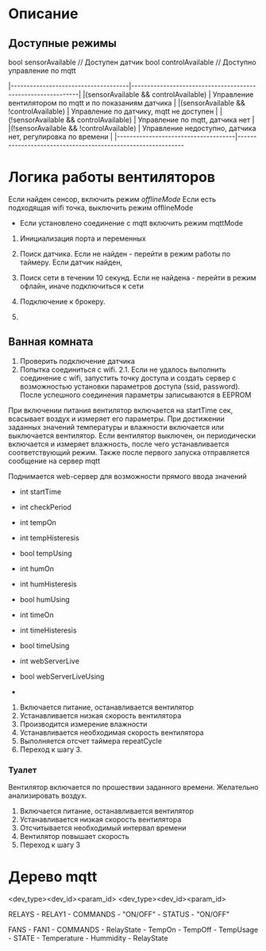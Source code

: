 # Описание


## Доступные режимы
bool sensorAvailable                        // Доступен датчик
bool controlAvailable                       // Доступно управление по mqtt

|-------------------------------------|-------------------------------------------------------------|
|(sensorAvailable && controlAvailable)    | Управление вентилятором по mqtt и по показаниям датчика     |
|(sensorAvailable && !controlAvailable)   | Управление по датчику, mqtt не доступен                     |
|(!sensorAvailable && controlAvailable)   | Управление по mqtt, датчика нет                             |
|(!sensorAvailable && !controlAvailable)  | Управление недоступно, датчика нет, регулировка по времени  |
|-------------------------------------|-------------------------------------------------------------




# Логика работы вентиляторов

Если найден сенсор, включить режим _offlineMode_
Если есть подходящая wifi точка, выключить режим offlineMode
  + Если установлено соединение с mqtt включить режим mqttMode


1. Инициализация порта и переменных
2. Поиск датчика. Если не найден - перейти в режим работы по таймеру.
    Если датчик найден,

3. Поиск сети в течении 10 секунд. Если не найдена - перейти в режим офлайн, иначе подключиться к сети
4. Подключение к брокеру.
5.



## Ванная комната

1. Проверить подключение датчика
2. Попытка соединиться с wifi.
  2.1. Если не удалось выполнить соединение с wifi, запустить точку доступа и создать сервер с возможностью установки параметров доступа (ssid, password).
  После успешного соединения параметры записываются в EEPROM


При включении питания вентилятор включается на startTime сек, всасывает воздух и измеряет его параметры.
При достижении заданных значений температуры и влажности включается или выключается вентилятор. Если вентилятор выключен, он периодически включается и измеряет влажность, после чего устанавливается соответствующий режим.
Также после первого запуска отправляется сообщение на сервер mqtt



Поднимается web-сервер для возможности прямого ввода значений 



- int startTime
- int checkPeriod

- int tempOn
- int tempHisteresis
- bool tempUsing

- int humOn
- int humHisteresis
- bool humUsing

- int timeOn
- int timeHisteresis
- bool timeUsing

- int webServerLive
- bool webServerLiveUsing
- 

1. Включается питание, останавливается вентилятор
2. Устанавливается низкая скорость вентилятора
3. Производится измерение влажности
4. Устанавливается необходимая скорость вентилятора
5. Выполняется отсчет таймера repeatCycle
6. Переход к шагу 3.

### Туалет
Вентилятор включается по прошествии заданного времени. Желательно анализировать воздух.
1. Включается питание, останавливается вентилятор
2. Устанавливается низкая скорость вентилятора
3. Отсчитывается необходимый интервал времени
4. Вентилятор повышает скорость
5. Переход к шагу 3


# Дерево mqtt

<dev_type><dev_id><commands><param_id>
<dev_type><dev_id><status><param_id>

RELAYS - RELAY1 - COMMANDS - "ON/OFF"
                - STATUS - "ON/OFF"

FANS - FAN1 - COMMANDS - RelayState
                       - TempOn
                       - TempOff
                       - TempUsage
            - STATE    - Temperature
                       - Hummidity
                       - RelayState
